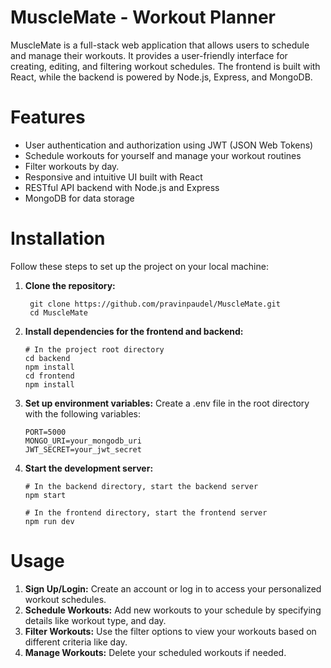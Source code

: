 # MuscleMate - Workout Planner
MuscleMate is a full-stack web application that allows users to schedule and manage their workouts. It provides a user-friendly interface for creating, editing, and filtering workout schedules. The frontend is built with React, while the backend is powered by Node.js, Express, and MongoDB.

# Features
- User authentication and authorization using JWT (JSON Web Tokens)
- Schedule workouts for yourself and manage your workout routines
- Filter workouts by day.
- Responsive and intuitive UI built with React
- RESTful API backend with Node.js and Express
- MongoDB for data storage

# Installation
Follow these steps to set up the project on your local machine:
1. **Clone the repository:**
   ```
    git clone https://github.com/pravinpaudel/MuscleMate.git
    cd MuscleMate
   ```
2. **Install dependencies for the frontend and backend:**
   ```
   # In the project root directory
   cd backend
   npm install
   cd frontend
   npm install
   ```
3. **Set up environment variables:** Create a .env file in the root directory with the following variables:
   ```
   PORT=5000
   MONGO_URI=your_mongodb_uri
   JWT_SECRET=your_jwt_secret
   ```
4. **Start the development server:**
   ```
   # In the backend directory, start the backend server
   npm start

   # In the frontend directory, start the frontend server
   npm run dev
   ```

# Usage
1. **Sign Up/Login:** Create an account or log in to access your personalized workout schedules.
2. **Schedule Workouts:** Add new workouts to your schedule by specifying details like workout type, and day.
3. **Filter Workouts:** Use the filter options to view your workouts based on different criteria like day.
4. **Manage Workouts:** Delete your scheduled workouts if needed.
